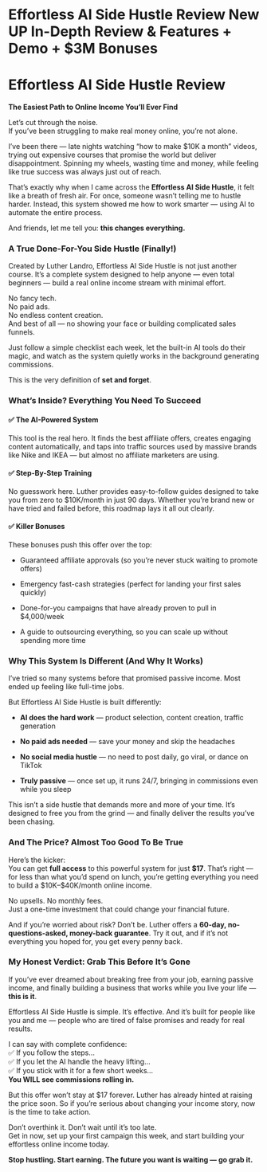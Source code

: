 # Effortless AI Side Hustle Review New UP In-Depth Review & Features + Demo + $3M Bonuses
<h1 class="" data-start="184" data-end="220">Effortless AI Side Hustle Review</h1>
<p class="" data-start="221" data-end="277"><strong data-start="221" data-end="275">The Easiest Path to Online Income You’ll Ever Find</strong></p>
<p class="" data-start="279" data-end="382">Let’s cut through the noise.<br data-start="307" data-end="310" />If you’ve been struggling to make real money online, you’re not alone.</p>
<p class="" data-start="384" data-end="645">I’ve been there — late nights watching “how to make $10K a month” videos, trying out expensive courses that promise the world but deliver disappointment. Spinning my wheels, wasting time and money, while feeling like true success was always just out of reach.</p>
<p class="" data-start="647" data-end="905">That’s exactly why when I came across the <strong data-start="689" data-end="718">Effortless AI Side Hustle</strong>, it felt like a breath of fresh air. For once, someone wasn’t telling me to hustle harder. Instead, this system showed me how to work smarter — using AI to automate the entire process.</p>
<p class="" data-start="907" data-end="967">And friends, let me tell you: <strong data-start="937" data-end="965">this changes everything.</strong></p>

<h3 class="" data-start="969" data-end="1017">A True Done-For-You Side Hustle (Finally!)</h3>
<p class="" data-start="1018" data-end="1226">Created by Luther Landro, Effortless AI Side Hustle is not just another course. It’s a complete system designed to help anyone — even total beginners — build a real online income stream with minimal effort.</p>
<p class="" data-start="1228" data-end="1370">No fancy tech.<br data-start="1242" data-end="1245" />No paid ads.<br data-start="1257" data-end="1260" />No endless content creation.<br data-start="1288" data-end="1291" />And best of all — no showing your face or building complicated sales funnels.</p>
<p class="" data-start="1372" data-end="1537">Just follow a simple checklist each week, let the built-in AI tools do their magic, and watch as the system quietly works in the background generating commissions.</p>
<p class="" data-start="1539" data-end="1591">This is the very definition of <strong data-start="1570" data-end="1588">set and forget</strong>.</p>

<h3 class="" data-start="1593" data-end="1644">What’s Inside? Everything You Need To Succeed</h3>
<h4 class="" data-start="1645" data-end="1675">✅ The AI-Powered System</h4>
<p class="" data-start="1676" data-end="1900">This tool is the real hero. It finds the best affiliate offers, creates engaging content automatically, and taps into traffic sources used by massive brands like Nike and IKEA — but almost no affiliate marketers are using.</p>

<h4 class="" data-start="1902" data-end="1932">✅ Step-By-Step Training</h4>
<p class="" data-start="1933" data-end="2149">No guesswork here. Luther provides easy-to-follow guides designed to take you from zero to $10K/month in just 90 days. Whether you’re brand new or have tried and failed before, this roadmap lays it all out clearly.</p>

<h4 class="" data-start="2151" data-end="2174">✅ Killer Bonuses</h4>
<p class="" data-start="2175" data-end="2220">These bonuses push this offer over the top:</p>

<ul data-start="2221" data-end="2548">
 	<li class="" data-start="2221" data-end="2305">
<p class="" data-start="2223" data-end="2305">Guaranteed affiliate approvals (so you’re never stuck waiting to promote offers)</p>
</li>
 	<li class="" data-start="2306" data-end="2387">
<p class="" data-start="2308" data-end="2387">Emergency fast-cash strategies (perfect for landing your first sales quickly)</p>
</li>
 	<li class="" data-start="2388" data-end="2462">
<p class="" data-start="2390" data-end="2462">Done-for-you campaigns that have already proven to pull in $4,000/week</p>
</li>
 	<li class="" data-start="2463" data-end="2548">
<p class="" data-start="2465" data-end="2548">A guide to outsourcing everything, so you can scale up without spending more time</p>
</li>
</ul>
<h3 class="" data-start="2550" data-end="2603">Why This System Is Different (And Why It Works)</h3>
<p class="" data-start="2604" data-end="2712">I’ve tried so many systems before that promised passive income. Most ended up feeling like full-time jobs.</p>
<p class="" data-start="2714" data-end="2767">But Effortless AI Side Hustle is built differently:</p>

<ul data-start="2768" data-end="3104">
 	<li class="" data-start="2768" data-end="2855">
<p class="" data-start="2770" data-end="2855"><strong data-start="2770" data-end="2795">AI does the hard work</strong> — product selection, content creation, traffic generation</p>
</li>
 	<li class="" data-start="2856" data-end="2923">
<p class="" data-start="2858" data-end="2923"><strong data-start="2858" data-end="2880">No paid ads needed</strong> — save your money and skip the headaches</p>
</li>
 	<li class="" data-start="2924" data-end="3008">
<p class="" data-start="2926" data-end="3008"><strong data-start="2926" data-end="2952">No social media hustle</strong> — no need to post daily, go viral, or dance on TikTok</p>
</li>
 	<li class="" data-start="3009" data-end="3104">
<p class="" data-start="3011" data-end="3104"><strong data-start="3011" data-end="3028">Truly passive</strong> — once set up, it runs 24/7, bringing in commissions even while you sleep</p>
</li>
</ul>
<p class="" data-start="3106" data-end="3269">This isn’t a side hustle that demands more and more of your time. It’s designed to free you from the grind — and finally deliver the results you’ve been chasing.</p>

<h3 class="" data-start="3271" data-end="3318">And The Price? Almost Too Good To Be True</h3>
<p class="" data-start="3319" data-end="3544">Here’s the kicker:<br data-start="3337" data-end="3340" />You can get <strong data-start="3352" data-end="3367">full access</strong> to this powerful system for just <strong data-start="3401" data-end="3408">$17</strong>. That’s right — for less than what you’d spend on lunch, you’re getting everything you need to build a $10K–$40K/month online income.</p>
<p class="" data-start="3546" data-end="3646">No upsells. No monthly fees.<br data-start="3574" data-end="3577" />Just a one-time investment that could change your financial future.</p>
<p class="" data-start="3648" data-end="3843">And if you’re worried about risk? Don’t be. Luther offers a <strong data-start="3708" data-end="3760">60-day, no-questions-asked, money-back guarantee</strong>. Try it out, and if it’s not everything you hoped for, you get every penny back.</p>

<h3 class="" data-start="3845" data-end="3896">My Honest Verdict: Grab This Before It’s Gone</h3>
<p class="" data-start="3897" data-end="4066">If you’ve ever dreamed about breaking free from your job, earning passive income, and finally building a business that works while you live your life — <strong data-start="4049" data-end="4063">this is it</strong>.</p>
<p class="" data-start="4068" data-end="4233">Effortless AI Side Hustle is simple. It’s effective. And it’s built for people like you and me — people who are tired of false promises and ready for real results.</p>
<p class="" data-start="4235" data-end="4440">I can say with complete confidence:<br data-start="4270" data-end="4273" />✅ If you follow the steps…<br data-start="4299" data-end="4302" />✅ If you let the AI handle the heavy lifting…<br data-start="4347" data-end="4350" />✅ If you stick with it for a few short weeks…<br data-start="4395" data-end="4398" /><strong data-start="4398" data-end="4438">You WILL see commissions rolling in.</strong></p>
<p class="" data-start="4442" data-end="4625">But this offer won’t stay at $17 forever. Luther has already hinted at raising the price soon. So if you’re serious about changing your income story, now is the time to take action.</p>
<p class="" data-start="4627" data-end="4788">Don’t overthink it. Don’t wait until it’s too late.<br data-start="4678" data-end="4681" />Get in now, set up your first campaign this week, and start building your effortless online income today.</p>
<p class="" data-start="4790" data-end="4870"><strong data-start="4790" data-end="4868">Stop hustling. Start earning. The future you want is waiting — go grab it.</strong></p>
